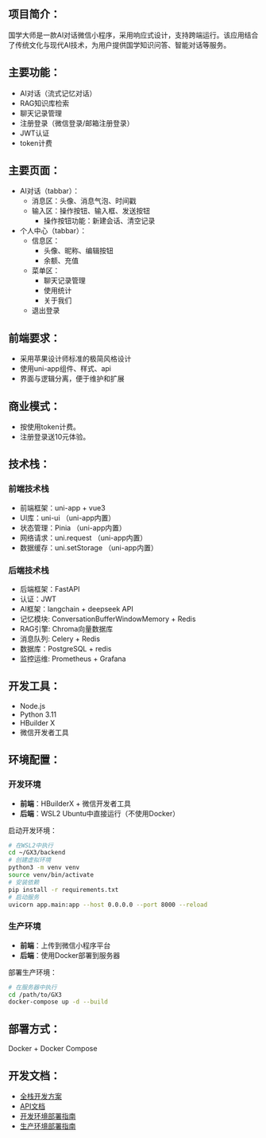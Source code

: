 ## 项目简介：
国学大师是一款AI对话微信小程序，采用响应式设计，支持跨端运行。该应用结合了传统文化与现代AI技术，为用户提供国学知识问答、智能对话等服务。

## 主要功能：
- AI对话（流式记忆对话）
- RAG知识库检索
- 聊天记录管理
- 注册登录（微信登录/邮箱注册登录）
- JWT认证
- token计费

## 主要页面：
- AI对话（tabbar）：
  - 消息区：头像、消息气泡、时间戳
  - 输入区：操作按钮、输入框、发送按钮
    - 操作按钮功能：新建会话、清空记录
- 个人中心（tabbar）：
  - 信息区：
    - 头像、昵称、编辑按钮
    - 余额、充值
  - 菜单区：
    - 聊天记录管理
    - 使用统计
    - 关于我们
  - 退出登录

## 前端要求：
- 采用苹果设计师标准的极简风格设计
- 使用uni-app组件、样式、api
- 界面与逻辑分离，便于维护和扩展

## 商业模式：
- 按使用token计费。
- 注册登录送10元体验。

## 技术栈：
### 前端技术栈
- 前端框架：uni-app + vue3
- UI库：uni-ui （uni-app内置）
- 状态管理：Pinia （uni-app内置）
- 网络请求：uni.request （uni-app内置）
- 数据缓存：uni.setStorage （uni-app内置）

### 后端技术栈
- 后端框架：FastAPI
- 认证：JWT
- AI框架：langchain + deepseek API 
- 记忆模块: ConversationBufferWindowMemory + Redis
- RAG引擎: Chroma向量数据库
- 消息队列: Celery + Redis
- 数据库：PostgreSQL + redis
- 监控运维: Prometheus + Grafana

## 开发工具：
- Node.js
- Python 3.11
- HBuilder X
- 微信开发者工具

## 环境配置：

### 开发环境
- **前端**：HBuilderX + 微信开发者工具
- **后端**：WSL2 Ubuntu中直接运行（不使用Docker）

启动开发环境：
```bash
# 在WSL2中执行
cd ~/GX3/backend
# 创建虚拟环境
python3 -m venv venv
source venv/bin/activate
# 安装依赖
pip install -r requirements.txt
# 启动服务
uvicorn app.main:app --host 0.0.0.0 --port 8000 --reload
```

### 生产环境
- **前端**：上传到微信小程序平台
- **后端**：使用Docker部署到服务器

部署生产环境：
```bash
# 在服务器中执行
cd /path/to/GX3
docker-compose up -d --build
```

## 部署方式：
Docker + Docker Compose

## 开发文档：
- [全栈开发方案](dev.md)
- [API文档](docs/api/api-documentation.md)
- [开发环境部署指南](docs/deployment/development-guide.md)
- [生产环境部署指南](docs/deployment/production-guide.md)